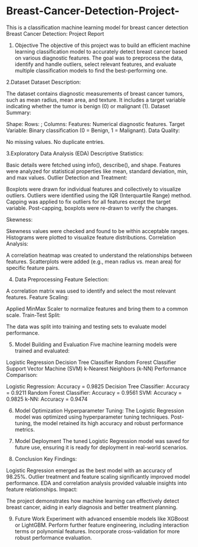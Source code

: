 # Breast-Cancer-Detection-Project-
This is a classification machine learning model for breast cancer detection
Breast Cancer Detection: Project Report
1. Objective
The objective of this project was to build an efficient machine learning classification model to accurately detect breast cancer based on various diagnostic features. The goal was to preprocess the data, identify and handle outliers, select relevant features, and evaluate multiple classification models to find the best-performing one.

2.Dataset
Dataset Description:

The dataset contains diagnostic measurements of breast cancer tumors, such as mean radius, mean area, and texture.
It includes a target variable indicating whether the tumor is benign (0) or malignant (1).
Dataset Summary:

Shape: Rows: <number of rows>; Columns: <number of columns>
Features: Numerical diagnostic features.
Target Variable: Binary classification (0 = Benign, 1 = Malignant).
Data Quality:

No missing values.
No duplicate entries.

3.Exploratory Data Analysis (EDA)
Descriptive Statistics:

Basic details were fetched using info(), describe(), and shape.
Features were analyzed for statistical properties like mean, standard deviation, min, and max values.
Outlier Detection and Treatment:

Boxplots were drawn for individual features and collectively to visualize outliers.
Outliers were identified using the IQR (Interquartile Range) method.
Capping was applied to fix outliers for all features except the target variable.
Post-capping, boxplots were re-drawn to verify the changes.

Skewness:

Skewness values were checked and found to be within acceptable ranges.
Histograms were plotted to visualize feature distributions.
Correlation Analysis:

A correlation heatmap was created to understand the relationships between features.
Scatterplots were added (e.g., mean radius vs. mean area) for specific feature pairs.

4. Data Preprocessing
Feature Selection:

A correlation matrix was used to identify and select the most relevant features.
Feature Scaling:

Applied MinMax Scaler to normalize features and bring them to a common scale.
Train-Test Split:

The data was split into training and testing sets to evaluate model performance.

5. Model Building and Evaluation
Five machine learning models were trained and evaluated:

Logistic Regression
Decision Tree Classifier
Random Forest Classifier
Support Vector Machine (SVM)
k-Nearest Neighbors (k-NN)
Performance Comparison:

Logistic Regression: Accuracy = 0.9825
Decision Tree Classifier: Accuracy = 0.9211
Random Forest Classifier: Accuracy = 0.9561
SVM: Accuracy = 0.9825
k-NN: Accuracy = 0.9474


6. Model Optimization
Hyperparameter Tuning:
The Logistic Regression model was optimized using hyperparameter tuning techniques.
Post-tuning, the model retained its high accuracy and robust performance metrics.

7. Model Deployment
The tuned Logistic Regression model was saved for future use, ensuring it is ready for deployment in real-world scenarios.

8. Conclusion
Key Findings:

Logistic Regression emerged as the best model with an accuracy of 98.25%.
Outlier treatment and feature scaling significantly improved model performance.
EDA and correlation analysis provided valuable insights into feature relationships.
Impact:

The project demonstrates how machine learning can effectively detect breast cancer, aiding in early diagnosis and better treatment planning.

9. Future Work
Experiment with advanced ensemble models like XGBoost or LightGBM.
Perform further feature engineering, including interaction terms or polynomial features.
Incorporate cross-validation for more robust performance evaluation.

